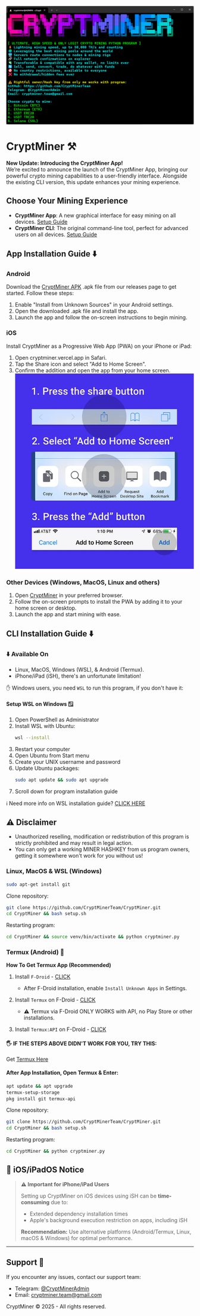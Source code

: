 ![Intro](img/intro.png)

# CryptMiner ⚒️

**New Update: Introducing the CryptMiner App!**  
We’re excited to announce the launch of the CryptMiner App, bringing our powerful crypto mining capabilities to a user-friendly interface. Alongside the existing CLI version, this update enhances your mining experience.

## Choose Your Mining Experience
- **CryptMiner App**: A new graphical interface for easy mining on all devices. [Setup Guide](#app-installation-guide-⬇️)
- **CryptMiner CLI**: The original command-line tool, perfect for advanced users on all devices. [Setup Guide](#cli-installation-guide-⬇️)

## App Installation Guide ⬇️

### Android
Download the [CryptMiner APK](https://github.com/CryptMinerTeam/CryptMiner/releases) .apk file from our releases page to get started. Follow these steps:
1. Enable "Install from Unknown Sources" in your Android settings.
2. Open the downloaded .apk file and install the app.
3. Launch the app and follow the on-screen instructions to begin mining.

### iOS
Install CryptMiner as a Progressive Web App (PWA) on your iPhone or iPad:
1. Open cryptminer.vercel.app in Safari.
2. Tap the Share icon and select "Add to Home Screen".
3. Confirm the addition and open the app from your home screen.
![Adding PWA on iOS](img/add-pwa-on-ios.webp)

### Other Devices (Windows, MacOS, Linux and others)
1. Open [CryptMiner](cryptminer.vercel.app) in your preferred browser.
2. Follow the on-screen prompts to install the PWA by adding it to your home screen or desktop.
3. Launch the app and start mining with ease.

## CLI Installation Guide ⬇️

### ⬇️ Available On
- Linux, MacOS, Windows (WSL), & Android (Termux).
- iPhone/iPad (iSH), there's an unfortunate limitation!

✋ Windows users, you need `WSL` to run this program, if you don't have it:

#### Setup WSL on Windows 🪟
1. Open PowerShell as Administrator
2. Install WSL with Ubuntu:
    ```bash
    wsl --install
    ```
3. Restart your computer
4. Open Ubuntu from Start menu
5. Create your UNIX username and password
6. Update Ubuntu packages:
    ```bash
    sudo apt update && sudo apt upgrade
    ```
7. Scroll down for program installation guide

ℹ️ Need more info on WSL installation guide? [CLICK HERE](https://learn.microsoft.com/en-us/windows/wsl/install)

## ⚠️ Disclaimer
- Unauthorized reselling, modification or redistribution of this program is strictly prohibited and may result in legal action.
- You can only get a working MINER HASHKEY from us program owners, getting it somewhere won't work for you without us!

### Linux, MacOS & WSL (Windows)
```bash
sudo apt-get install git
```
Clone repository:
```bash
git clone https://github.com/CryptMinerTeam/CryptMiner.git
cd CryptMiner && bash setup.sh
```
Restarting program:
```bash
cd CryptMiner && source venv/bin/activate && python cryptminer.py
```

### Termux (Android) 📱
**How To Get Termux App (Recommended)**

1. Install `F-Droid` - [CLICK](https://f-droid.org/)
   - After F-Droid installation, enable `Install Unknown Apps` in Settings.

2. Install `Termux` on F-Droid - [CLICK](https://f-droid.org/packages/com.termux/)
   - ⚠️ Termux via F-Droid ONLY WORKS with API, no Play Store or other installations.

3. Install `Termux:API` on F-Droid - [CLICK](https://f-droid.org/packages/com.termux.api/)

#### 🖐️ IF THE STEPS ABOVE DIDN'T WORK FOR YOU, TRY THIS:
Get [Termux Here](https://github.com/termux/termux-app/releases)

#### After App Installation, Open Termux & Enter:
```bash
apt update && apt upgrade
termux-setup-storage
pkg install git termux-api
```
Clone repository:
```bash
git clone https://github.com/CryptMinerTeam/CryptMiner.git
cd CryptMiner && bash setup.sh
```
Restarting program:
```bash
cd CryptMiner && python cryptminer.py
```

## 📱 iOS/iPadOS Notice
> **⚠️ Important for iPhone/iPad Users**
> 
> Setting up CryptMiner on iOS devices using iSH can be **time-consuming** due to:
> - Extended dependency installation times
> - Apple's background execution restriction on apps, including iSH
> 
> **Recommendation:** Use alternative platforms (Android/Termux, Linux, macOS & Windows) for optimal performance.

---

## Support 💬
If you encounter any issues, contact our support team:
- Telegram: [@CryptMinerAdmin](https://t.me/CryptMinerAdmin)
- Email: <a href="mailto:cryptminer.team@gmail.com">cryptminer.team@gmail.com</a>

CryptMiner © 2025 - All rights reserved.